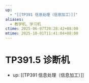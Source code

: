 ```yaml
---
up:
  - "[[TP391 信息处理（信息加工）]]"
aliases:
  - 教学机、学习机
ctime: 2025-06-07T20:28:42+08:00
mtime: 2025-10-01T11:41:04+08:00
---
```


# TP391.5 诊断机

- up: [[TP391 信息处理（信息加工）]]
